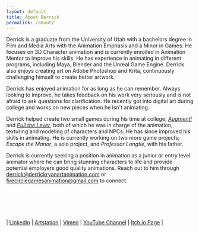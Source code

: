 ```yaml
---
layout: default
title: About Derrick
permalink: /about/
---
```


Derrick is a graduate from the University of Utah with a bachelors degree in Film and Media Arts with the Animation Emphasis and a Minor in Games.  He focuses on 3D Character animation and is currently enrolled in Animation Mentor to improve his skills.  He has experience in animating in different programs, including Maya, Blender and the Unreal Game Engine.  Derrick also enjoys creating art on Adobe Photoshop and Krita, continuously challenging himself to create better artwork.  

Derrick has enjoyed animation for as long as he can remember.  Always looking to improve, he takes feedback on his work very seriously and is not afraid to ask questions for clarification.  He recently got into digital art during college and works on new pieces when he isn't animating.  

Derrick helped create two small games during his time at college; [_Augment!_](https://kaeyde.itch.io/augment) and [_Pull the Lever_](https://theultimatesir.itch.io/pull-the-lever), both of which he was in charge of the animation, texturing and modeling of characters and NPCs.  He has since improved his skills in animating.  He is currently working on two more game projects; _Escape the Manor_, a solo project, and _Professor Longtie_, with his father.

Derrick is currently seeking a position in animation as a junior or entry level animator where he can bring stunning characters to life and provide potential employers good quality animations.  Reach out to him through [derrick@derrickryanartanimation.com](mailto:derrick@derrickryanartanimation.com) or [firecirclegamesanimation@gmail.com](mailto:firecirclegamesanimation@gmail.com) to connect.  

<br></br><br></br>

| [Linkedin](https://www.linkedin.com/in/dryan-animations/) | [Artstation](https://dmryan.artstation.com/) | [Vimeo](https://vimeo.com/firecirclegamesanimation) | [YouTube Channel](https://youtube.com/@firecirclegamesandanimation) | [Itch.io Page](https://deranreizer.itch.io/) |
